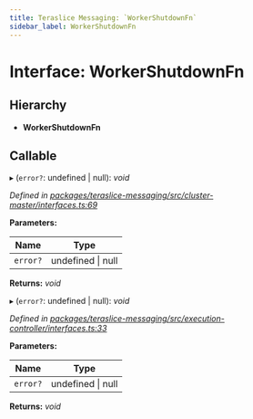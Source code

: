 ```yaml
---
title: Teraslice Messaging: `WorkerShutdownFn`
sidebar_label: WorkerShutdownFn
---
```


# Interface: WorkerShutdownFn

## Hierarchy

* **WorkerShutdownFn**

## Callable

▸ (`error?`: undefined | null): *void*

*Defined in [packages/teraslice-messaging/src/cluster-master/interfaces.ts:69](https://github.com/terascope/teraslice/blob/b843209f9/packages/teraslice-messaging/src/cluster-master/interfaces.ts#L69)*

**Parameters:**

Name | Type |
------ | ------ |
`error?` | undefined &#124; null |

**Returns:** *void*

▸ (`error?`: undefined | null): *void*

*Defined in [packages/teraslice-messaging/src/execution-controller/interfaces.ts:33](https://github.com/terascope/teraslice/blob/b843209f9/packages/teraslice-messaging/src/execution-controller/interfaces.ts#L33)*

**Parameters:**

Name | Type |
------ | ------ |
`error?` | undefined &#124; null |

**Returns:** *void*
